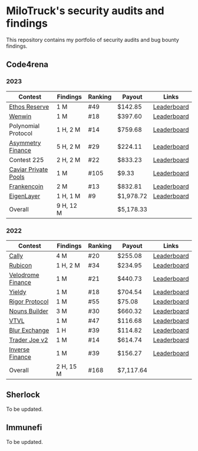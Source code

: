 # MiloTruck's security audits and findings

This repository contains my portfolio of security audits and bug bounty findings.

## Code4rena

### 2023
| Contest | Findings | Ranking | Payout | Links |
| - | - | - | - | - |
| [Ethos Reserve](/code4rena/2023-02-ethos.md) | 1 M | #49 | $142.85 | [Leaderboard](https://code4rena.com/contests/2023-02-ethos-reserve-contest) |
| [Wenwin](/code4rena/2023-03-wenwin.md) | 1 M | #18 | $397.60 | [Leaderboard](https://code4rena.com/contests/2023-03-wenwin-contest) |
| Polynomial Protocol | 1 H, 2 M | #14 | $759.68 | [Leaderboard](https://code4rena.com/contests/2023-03-polynomial-protocol-contest) |
| [Asymmetry Finance](/code4rena/2023-03-asymmetry.md) | 5 H, 2 M | #29 | $224.11 | [Leaderboard](https://code4rena.com/contests/2023-03-asymmetry-contest) |
| Contest 225 | 2 H, 2 M | #22 | $833.23 | [Leaderboard](https://code4rena.com/contests/2023-03-contest-225-contest) |
| [Caviar Private Pools](/code4rena/2023-04-caviar.md) | 1 M | #105 | $9.33 | [Leaderboard](https://code4rena.com/contests/2023-04-caviar-private-pools) |
| [Frankencoin](/code4rena/2023-04-frankencoin.md) | 2 M | #13 | $832.81 | [Leaderboard](https://code4rena.com/contests/2023-04-frankencoin) |
| [EigenLayer](/code4rena/2023-04-eigenlayer.md) | 1 H, 1 M | #9 | $1,978.72 | [Leaderboard](https://code4rena.com/contests/2023-04-eigenlayer-contest) |
| Overall | 9 H, 12 M |  | $5,178.33 |  |

### 2022
| Contest | Findings | Ranking | Payout | Links |
| - | - | - | - | - |
| [Cally](/code4rena/2022-05-cally.md) | 4 M | #20 | $255.08 | [Leaderboard](https://code4rena.com/contests/2022-05-cally-contest) |
| [Rubicon](/code4rena/2022-05-rubicon.md) | 1 H, 2 M | #34 | $234.95 | [Leaderboard](https://code4rena.com/contests/2022-05-rubicon-contest) |
| [Velodrome Finance](/code4rena/2022-05-velodrome.md) | 1 M | #21 | $440.73 | [Leaderboard](https://code4rena.com/contests/2022-05-velodrome-finance-contest) |
| [Yieldy](/code4rena/2022-06-yieldy.md) | 1 M | #18 | $704.54 | [Leaderboard](https://code4rena.com/contests/2022-06-yieldy-contest) |
| [Rigor Protocol](/code4rena/2022-08-rigor.md) | 1 M | #55 | $75.08 | [Leaderboard](https://code4rena.com/contests/2022-08-rigor-protocol-contest) |
| [Nouns Builder](/code4rena/2022-09-nouns-builder.md) | 3 M | #30 | $660.32 | [Leaderboard](https://code4rena.com/contests/2022-09-nouns-builder-contest) |
| [VTVL](/code4rena/2022-09-vtvl.md) | 1 M | #47 | $116.68 | [Leaderboard](https://code4rena.com/contests/2022-09-vtvl-contest) |
| [Blur Exchange](/code4rena/2022-10-blur.md) | 1 H | #39 | $114.82 | [Leaderboard](https://code4rena.com/contests/2022-10-blur-exchange-contest)
| [Trader Joe v2](/code4rena/2022-10-traderjoe.md) | 1 M | #14 | $614.74 | [Leaderboard](https://code4rena.com/contests/2022-10-trader-joe-v2-contest) |
| [Inverse Finance](/code4rena/2022-10-inverse.md) | 1 M | #39 | $156.27 | [Leaderboard](https://code4rena.com/contests/2022-10-inverse-finance-contest) |
| Overall | 2 H, 15 M | #168 | $7,117.64 |  |

## Sherlock

To be updated.

## Immunefi

To be updated.
